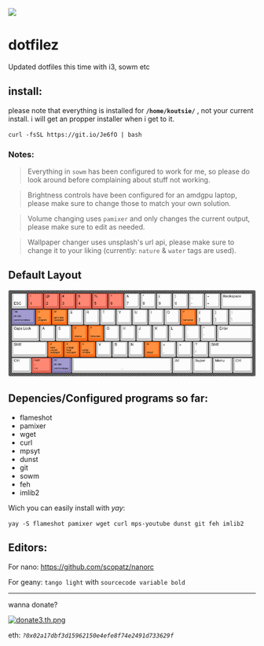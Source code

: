 <img src="https://i.ibb.co/jGMg3Ym/bootifull.png" />


# dotfilez
Updated dotfiles this time with i3, sowm etc

## install:
please note that everything is installed for **`/home/koutsie/`** , not your current install.
i will get an propper installer when i get to it.

`curl -fsSL https://git.io/Je6fO | bash`


### Notes:

> Everything in `sowm` has been configured to work for me, so please do look around before complaining about stuff not working.


> Brightness controls have been configured for an amdgpu laptop, please make sure to change those to match your own solution.


> Volume changing uses `pamixer` and only changes the current output, please make sure to edit as needed.


> Wallpaper changer uses unsplash's url api, please make sure to change it to your liking (currently: `nature` & `water` tags are used).

## Default Layout
![Layout](./docs/dotfilez-layout.jpg)



## Depencies/Configured programs so far:
- flameshot
- pamixer
- wget
- curl
- mpsyt
- dunst
- git
- sowm
- feh
- imlib2

Wich you can easily install with *yay*: 

```yay -S flameshot pamixer wget curl mps-youtube dunst git feh imlib2```


## Editors:
For nano: https://github.com/scopatz/nanorc

For geany: `tango light` with `sourcecode variable bold`

------

wanna donate?

[![donate3.th.png](https://s5.gifyu.com/images/donate3.th.png)](https://gifyu.com/image/vI0f)

eth: *`?0x02a17dbf3d15962150e4efe8f74e2491d733629f`*
